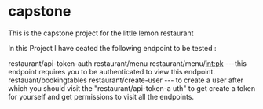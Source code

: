 # capstone
This is the capstone project for the little lemon restaurant

In this Project I have ceated the following endpoint to be tested : 

restaurant/api-token-auth
restaurant/menu
restaurant/menu/<int:pk>  ---this endpoint requires you to be authenticated to view this endpoint.
restauant/bookingtables 
restaurant/create-user --- to create a user after which you should visit the "restaurant/api-token-a
uth" to get create a token for yourself and get permissions to visit all the endpoints. 